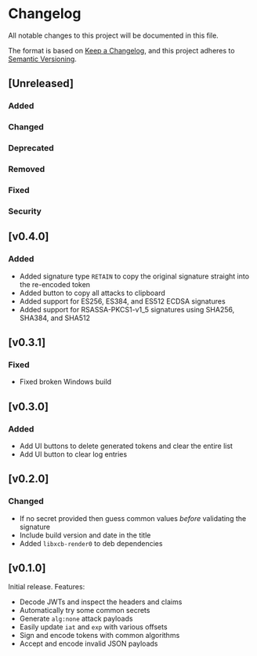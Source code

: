 # Changelog
All notable changes to this project will be documented in this file.

The format is based on [Keep a Changelog](https://keepachangelog.com/en/1.0.0/),
and this project adheres to [Semantic Versioning](https://semver.org/spec/v2.0.0.html).

## [Unreleased]
### Added

### Changed

### Deprecated

### Removed

### Fixed

### Security

## [v0.4.0]
### Added
* Added signature type `RETAIN` to copy the original signature straight into the re-encoded token
* Added button to copy all attacks to clipboard
* Added support for ES256, ES384, and ES512 ECDSA signatures
* Added support for RSASSA-PKCS1-v1_5 signatures using SHA256, SHA384, and SHA512

## [v0.3.1]
### Fixed
* Fixed broken Windows build

## [v0.3.0]
### Added
* Add UI buttons to delete generated tokens and clear the entire list
* Add UI button to clear log entries

## [v0.2.0]
### Changed
* If no secret provided then guess common values *before* validating the signature
* Include build version and date in the title
* Added `libxcb-render0` to deb dependencies

## [v0.1.0]
Initial release. Features:

* Decode JWTs and inspect the headers and claims
* Automatically try some common secrets
* Generate `alg:none` attack payloads
* Easily update `iat` and `exp` with various offsets
* Sign and encode tokens with common algorithms
* Accept and encode invalid JSON payloads
